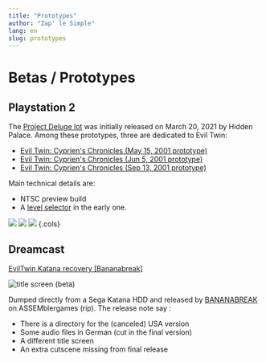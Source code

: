 ```yaml
---
title: "Prototypes"
author: "Zap' le Simple"
lang: en
slug: prototypes
---
```


# Betas / Prototypes

## Playstation 2

The [Project Deluge lot](https://hiddenpalace.org/Project_Deluge_-_Sony_PlayStation_2_%28List%29) was initially released on March 20, 2021 by Hidden Palace. Among these prototypes, three are dedicated to Evil Twin:

- [Evil Twin: Cyprien's Chronicles (May 15, 2001 prototype)](https://hiddenpalace.org/Evil_Twin:_Cyprien%27s_Chronicles_%28May_15,_2001_prototype%29)
- [Evil Twin: Cyprien's Chronicles (Jun 5, 2001 prototype)](https://hiddenpalace.org/Evil_Twin:_Cyprien%27s_Chronicles_%28Jun_5,_2001_prototype%29)
- [Evil Twin: Cyprien's Chronicles (Sep 13, 2001 prototype)](https://hiddenpalace.org/Evil_Twin:_Cyprien%27s_Chronicles_%28Sep_13,_2001_prototype%29)

Main technical details are:

- NTSC preview build
- A [level selector](/en/medias/developpement/levels_selector/) in the early one.

![](/images/PS2_Evil_Twin_V0.612_Previewed.jpg)
![](/images/PS2_Evil_Twin_Preview_6.12.04.jpg)
![](/images/PS2_Evil_Twin_Review.jpg)
{.cols}

## Dreamcast

[EvilTwin Katana recovery \[Bananabreak\]](https://hiddenpalace.org/Evil_Twin:_Cyprien%27s_Chronicles_%28Dec_10,_2001_Katana_Development_Files%29)

![title screen (beta)](/images/Evil_Twin_Bananabreak.jpg)

Dumped directly from a Sega Katana HDD and released by [BANANABREAK](https://hiddenpalace.org/BANANABREAK) on ASSEMblergames (rip). The release note say :

- There is a directory for the (canceled) USA version
- Some audio files in German (cut in the final version)
- A different title screen
- An extra cutscene missing from final release
